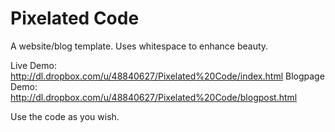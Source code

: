 # Pixelated Code

A website/blog template. Uses whitespace to enhance beauty. 

Live Demo: http://dl.dropbox.com/u/48840627/Pixelated%20Code/index.html
Blogpage Demo: http://dl.dropbox.com/u/48840627/Pixelated%20Code/blogpost.html

Use the code as you wish. 